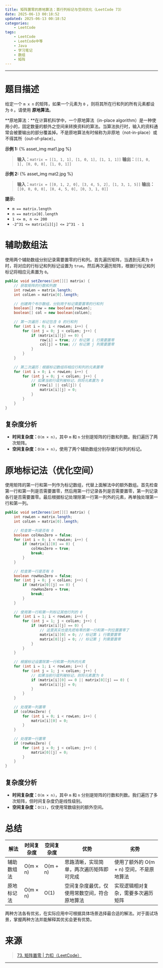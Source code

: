 ```yaml
---
title: 矩阵置零的原地算法：首行列标记与空间优化（LeetCode 73）
date: 2025-06-13 00:18:52
updated: 2025-06-13 00:18:52
categories:
    - LeetCode
tags:
    - LeetCode
    - LeetCode中等
    - Java
    - 学习笔记
    - 数组
    - 矩阵
---
```

---

# 题目描述

给定一个 `m x n` 的矩阵，如果一个元素为 `0` ，则将其所在行和列的所有元素都设为 `0` 。请使用 **原地算法**。

**原地算法：**在计算机科学中，一个原地算法（in-place algorithm）是一种使用小的，固定数量的额外之空间来转换资料的算法。当算法执行时，输入的资料通常会被要输出的部分覆盖掉。不是原地算法有时候称为非原地（not-in-place）或不得其所（out-of-place）。

**示例 1:**
{% asset_img mat1.jpg %}
> **输入：**`matrix = [[1, 1, 1], [1, 0, 1], [1, 1, 1]]`
> **输出：**`[[1, 0, 1], [0, 0, 0], [1, 0, 1]]`

**示例 2:**
{% asset_img mat2.jpg %}
> **输入：**`matrix = [[0, 1, 2, 0], [3, 4, 5, 2], [1, 3, 1, 5]]`
> **输出：**`[[0, 0, 0, 0], [0, 4, 5, 0], [0, 3, 1, 0]]`

**提示:**
* `m == matrix.length`
* `n == matrix[0].length`
* `1 <= m, n <= 200`
* `-2^31 <= matrix[i][j] <= 2^31 - 1`

<!-- more -->

# 辅助数组法

使用两个辅助数组分别记录需要置零的行和列。首先遍历矩阵，当遇到元素为 `0` 时，将对应的行标记和列标记设置为 `true`。然后再次遍历矩阵，根据行标记和列标记将相应元素置为 `0`。

```java
public void setZeroes(int[][] matrix) {
    // 获取矩阵的行数和列数
    int rowLen = matrix.length;
    int colLen = matrix[0].length;
    
    // 创建两个布尔数组，分别用于标记需要置零的行和列
    boolean[] row = new boolean[rowLen];
    boolean[] col = new boolean[colLen];
    
    // 第一次遍历：标记包含 0 的行和列
    for (int i = 0; i < rowLen; i++) {
        for (int j = 0; j < colLen; j++) {
            if (matrix[i][j] == 0) {
                row[i] = true; // 标记第 i 行需要置零
                col[j] = true; // 标记第 j 列需要置零
            }
        }
    }
    
    // 第二次遍历：根据标记数组将相应行和列的元素置零
    for (int i = 0; i < rowLen; i++) {
        for (int j = 0; j < colLen; j++) {
            // 如果当前行或列被标记，则将元素置为 0
            if (row[i] || col[j]) {
                matrix[i][j] = 0;
            }
        }
    }
}
```

## 复杂度分析

* **时间复杂度：**`O(m × n)`，其中 `m` 和 `n` 分别是矩阵的行数和列数。我们遍历了两次矩阵。
* **空间复杂度：**`O(m + n)`，使用了两个辅助数组分别存储行和列的标记。

# 原地标记法（优化空间）

使用矩阵的第一行和第一列作为标记数组，代替上面解法中的额外数组。首先检查第一行和第一列是否需要置零，然后用第一行记录各列是否需要置零，第一列记录各行是否需要置零。最后根据标记处理除第一行第一列外的元素，再单独处理第一行和第一列。

```java
public void setZeroes(int[][] matrix) {
    int rowLen = matrix.length;
    int colLen = matrix[0].length;
    
    // 检查第一列是否有 0
    boolean colHasZero = false;
    for (int i = 0; i < rowLen; i++) {
        if (matrix[i][0] == 0) {
            colHasZero = true;
            break;
        }
    }
    
    // 检查第一行是否有 0
    boolean rowHasZero = false;
    for (int j = 0; j < colLen; j++) {
        if (matrix[0][j] == 0) {
            rowHasZero = true;
            break;
        }
    }
    
    // 使用第一行和第一列标记其他行列的 0
    for (int i = 1; i < rowLen; i++) {
        for (int j = 1; j < colLen; j++) {
            if (matrix[i][j] == 0) {
                // 这里其实也是先把有零的第一行和第一列位置置零了
                matrix[i][0] = 0; // 标记第 i 行需要置零
                matrix[0][j] = 0; // 标记第 j 列需要置零
            }
        }
    }
    
    // 根据标记设置除第一行和第一列外的元素
    for (int i = 1; i < rowLen; i++) {
        for (int j = 1; j < colLen; j++) {
            // 如果当前行或列被标记，则将元素置为 0
            if (matrix[i][0] == 0 || matrix[0][j] == 0) {
                matrix[i][j] = 0;
            }
        }
    }
    
    // 处理第一列置零
    if (colHasZero) {
        for (int i = 0; i < rowLen; i++) {
            matrix[i][0] = 0;
        }
    }
    
    // 处理第一行置零
    if (rowHasZero) {
        for (int j = 0; j < colLen; j++) {
            matrix[0][j] = 0;
        }
    }
}
```

## 复杂度分析

* **时间复杂度：**`O(m × n)`，其中 `m` 和 `n` 分别是矩阵的行数和列数。我们遍历了多次矩阵，但时间复杂度仍是线性级别。
* **空间复杂度：**`O(1)`，仅使用常数级别的额外空间。

# 总结

| 解法         | 时间复杂度   | 空间复杂度    | 优势                                 | 劣势                                |
| ----------- | ----------- | ----------- | ----------------------------------- | ----------------------------------- |
| 辅助数组法   | O(m × n)    | O(m + n)    | 思路清晰，实现简单，两次遍历矩阵即可完成    | 使用了额外的 O(m + n) 空间，不是原地算法 |
| 原地标记法   | O(m × n)    | O(1)        | 空间复杂度最优，仅使用常数空间，符合原地算法 | 实现逻辑相对复杂，需要多次遍历矩阵       |

两种方法各有优劣，在实际应用中可根据具体场景选择最合适的解法。对于面试场景，掌握两种方法并能解释其优劣会更有优势。

# 来源

> [73. 矩阵置零 | 力扣（LeetCode）][1]

---

[1]: https://leetcode.cn/problems/set-matrix-zeroes/description/ "73. 矩阵置零 | 力扣（LeetCode）"
